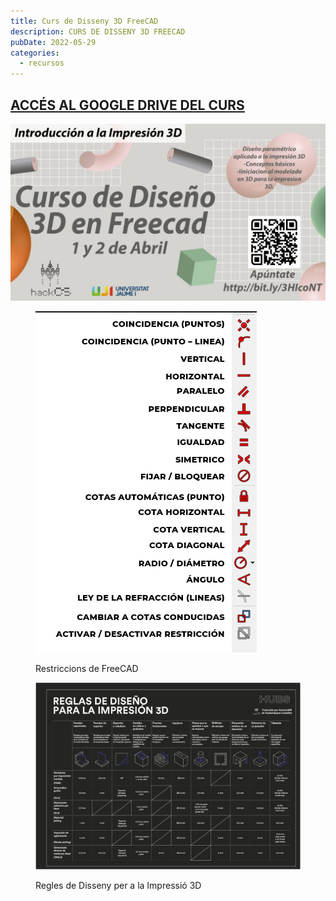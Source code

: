 ```yaml
---
title: Curs de Disseny 3D FreeCAD
description: CURS DE DISSENY 3D FREECAD
pubDate: 2022-05-29
categories:
  - recursos
---
```


## <a href="https://drive.google.com/drive/folders/1-UYqwOEyzfhaRjzo5PrKtzpbJ9pyfDAO">ACCÉS AL GOOGLE DRIVE DEL CURS</a>

 ![](images/5259437-v3-banner-1-1024x576.jpg)

<figure>

![](images/RestriccionesFreeCAD-1.png)

<figcaption>

Restriccions de FreeCAD

</figcaption>

![](images/TABLA-DE-REGLAS-DEL-DISENO-PARA-IMPRESION-3D-DARK-2.png)

<figcaption>

Regles de Disseny per a la Impressió 3D

</figcaption>

</figure>
